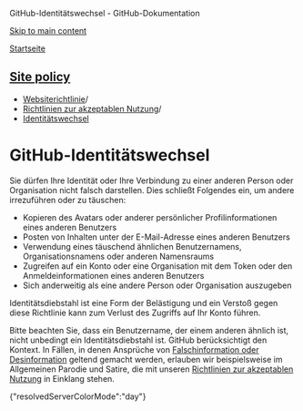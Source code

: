 GitHub-Identitätswechsel - GitHub-Dokumentation

[Skip to main content](#main-content)

[Startseite](/de)

[Site policy](/de/site-policy)
----------

* [Websiterichtlinie](/de/site-policy)/
* [Richtlinien zur akzeptablen Nutzung](/de/site-policy/acceptable-use-policies)/
* [Identitätswechsel](/de/site-policy/acceptable-use-policies/github-impersonation)

GitHub-Identitätswechsel
==========

Sie dürfen Ihre Identität oder Ihre Verbindung zu einer anderen Person oder Organisation nicht falsch darstellen. Dies schließt Folgendes ein, um andere irrezuführen oder zu täuschen:

* Kopieren des Avatars oder anderer persönlicher Profilinformationen eines anderen Benutzers
* Posten von Inhalten unter der E-Mail-Adresse eines anderen Benutzers
* Verwendung eines täuschend ähnlichen Benutzernamens, Organisationsnamens oder anderen Namensraums
* Zugreifen auf ein Konto oder eine Organisation mit dem Token oder den Anmeldeinformationen eines anderen Benutzers
* Sich anderweitig als eine andere Person oder Organisation auszugeben

Identitätsdiebstahl ist eine Form der Belästigung und ein Verstoß gegen diese Richtlinie kann zum Verlust des Zugriffs auf Ihr Konto führen.

Bitte beachten Sie, dass ein Benutzername, der einem anderen ähnlich ist, nicht unbedingt ein Identitätsdiebstahl ist. GitHub berücksichtigt den Kontext. In Fällen, in denen Ansprüche von [Falschinformation oder Desinformation](/de/site-policy/acceptable-use-policies/github-misinformation-and-disinformation) geltend gemacht werden, erlauben wir beispielsweise im Allgemeinen Parodie und Satire, die mit unseren [Richtlinien zur akzeptablen Nutzung](/de/site-policy/acceptable-use-policies/github-acceptable-use-policies) in Einklang stehen.

{"resolvedServerColorMode":"day"}
